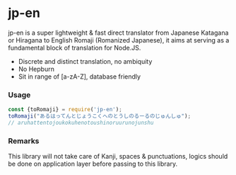 # jp-en

jp-en is a super lightweight & fast direct translator from Japanese Katagana or Hiragana to English Romaji (Romanized Japanese), it aims at serving as a fundamental block of translation for Node.JS.

  - Discrete and distinct translation, no ambiquity
  - No Hepburn
  - Sit in range of [a-zA-Z], database friendly

### Usage

```javascript
const {toRomaji} = require('jp-en');
toRomaji("あるはってんとじょうこくへのとうしのるーるのじゅんしゅ"); 
// aruhattentojoukokuhenotoushinoruurunojunshu
```
### Remarks
This library will not take care of Kanji, spaces & punctuations, logics should be done on application layer before passing to this library.